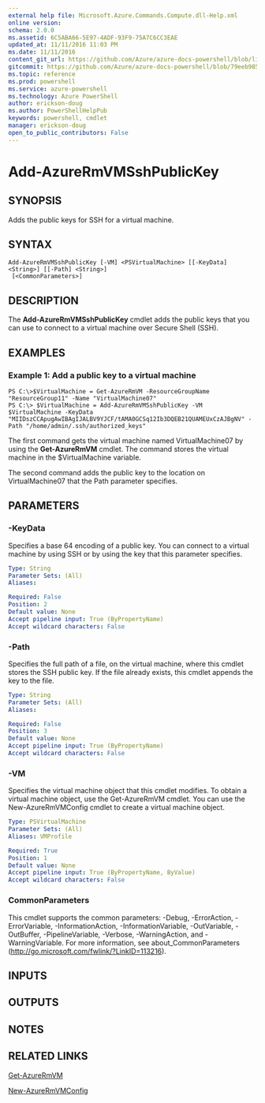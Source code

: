 ```yaml
---
external help file: Microsoft.Azure.Commands.Compute.dll-Help.xml
online version: 
schema: 2.0.0
ms.assetid: 6C5ABA66-5E97-4ADF-93F9-75A7C6CC3EAE
updated_at: 11/11/2016 11:03 PM
ms.date: 11/11/2016
content_git_url: https://github.com/Azure/azure-docs-powershell/blob/live/azureps-cmdlets-docs/ResourceManager/AzureRM.Compute/v2.1.0/Add-AzureRmVMSshPublicKey.md
gitcommit: https://github.com/Azure/azure-docs-powershell/blob/79eeb985ea480979357fb4695832a0c3d29a48bf/azureps-cmdlets-docs/ResourceManager/AzureRM.Compute/v2.1.0/Add-AzureRmVMSshPublicKey.md
ms.topic: reference
ms.prod: powershell
ms.service: azure-powershell
ms.technology: Azure PowerShell
author: erickson-doug
ms.author: PowerShellHelpPub
keywords: powershell, cmdlet
manager: erickson-doug
open_to_public_contributors: False
---
```


# Add-AzureRmVMSshPublicKey

## SYNOPSIS
Adds the public keys for SSH for a virtual machine.

## SYNTAX

```
Add-AzureRmVMSshPublicKey [-VM] <PSVirtualMachine> [[-KeyData] <String>] [[-Path] <String>]
 [<CommonParameters>]
```

## DESCRIPTION
The **Add-AzureRmVMSshPublicKey** cmdlet adds the public keys that you can use to connect to a virtual machine over Secure Shell (SSH).

## EXAMPLES

### Example 1: Add a public key to a virtual machine
```
PS C:\>$VirtualMachine = Get-AzureRmVM -ResourceGroupName "ResourceGroup11" -Name "VirtualMachine07"
PS C:\> $VirtualMachine = Add-AzureRmVMSshPublicKey -VM $VirtualMachine -KeyData "MIIDszCCApugAwIBAgIJALBV9YJCF/tAMA0GCSq12Ib3DQEB21QUAMEUxCzAJBgNV" -Path "/home/admin/.ssh/authorized_keys"
```

The first command gets the virtual machine named VirtualMachine07 by using the **Get-AzureRmVM** cmdlet.
The command stores the virtual machine in the $VirtualMachine variable.

The second command adds the public key to the location on VirtualMachine07 that the Path parameter specifies.

## PARAMETERS

### -KeyData
Specifies a base 64 encoding of a public key.
You can connect to a virtual machine by using SSH or by using the key that this parameter specifies.

```yaml
Type: String
Parameter Sets: (All)
Aliases: 

Required: False
Position: 2
Default value: None
Accept pipeline input: True (ByPropertyName)
Accept wildcard characters: False
```

### -Path
Specifies the full path of a file, on the virtual machine, where this cmdlet stores the SSH public key.
If the file already exists, this cmdlet appends the key to the file.

```yaml
Type: String
Parameter Sets: (All)
Aliases: 

Required: False
Position: 3
Default value: None
Accept pipeline input: True (ByPropertyName)
Accept wildcard characters: False
```

### -VM
Specifies the virtual machine object that this cmdlet modifies.
To obtain a virtual machine object, use the Get-AzureRmVM cmdlet.
You can use the New-AzureRmVMConfig cmdlet to create a virtual machine object.

```yaml
Type: PSVirtualMachine
Parameter Sets: (All)
Aliases: VMProfile

Required: True
Position: 1
Default value: None
Accept pipeline input: True (ByPropertyName, ByValue)
Accept wildcard characters: False
```

### CommonParameters
This cmdlet supports the common parameters: -Debug, -ErrorAction, -ErrorVariable, -InformationAction, -InformationVariable, -OutVariable, -OutBuffer, -PipelineVariable, -Verbose, -WarningAction, and -WarningVariable. For more information, see about_CommonParameters (http://go.microsoft.com/fwlink/?LinkID=113216).

## INPUTS

## OUTPUTS

## NOTES

## RELATED LINKS

[Get-AzureRmVM](xref:ResourceManager/AzureRM.Compute/v2.1.0/Get-AzureRmVM.md)

[New-AzureRmVMConfig](xref:ResourceManager/AzureRM.Compute/v2.1.0/New-AzureRmVMConfig.md)


